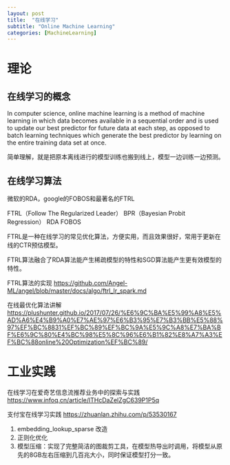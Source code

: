 ```yaml
---
layout: post
title:  "在线学习"
subtitle: "Online Machine Learning"
categories: [MachineLearning]
---
```



# 理论

## 在线学习的概念

In computer science, online machine learning is a method of machine learning in which data becomes available in a sequential order and is used to update our best predictor for future data at each step, as opposed to batch learning techniques which generate the best predictor by learning on the entire training data set at once.

简单理解，就是把原本离线进行的模型训练也搬到线上，模型一边训练一边预测。


## 在线学习算法

微软的RDA，google的FOBOS和最著名的FTRL

FTRL（Follow The Regularized Leader）
BPR（Bayesian Probit Regression）
RDA
FOBOS

FTRL是一种在线学习的常见优化算法，方便实用，而且效果很好，常用于更新在线的CTR预估模型。

FTRL算法融合了RDA算法能产生稀疏模型的特性和SGD算法能产生更有效模型的特性。

FTRL算法的实现
https://github.com/Angel-ML/angel/blob/master/docs/algo/ftrl_lr_spark.md


在线最优化算法讲解
https://plushunter.github.io/2017/07/26/%E6%9C%BA%E5%99%A8%E5%AD%A6%E4%B9%A0%E7%AE%97%E6%B3%95%E7%B3%BB%E5%88%97%EF%BC%8831%EF%BC%89%EF%BC%9A%E5%9C%A8%E7%BA%BF%E6%9C%80%E4%BC%98%E5%8C%96%E6%B1%82%E8%A7%A3%EF%BC%88online%20Optimization%EF%BC%89/




# 工业实践
在线学习在爱奇艺信息流推荐业务中的探索与实践
https://www.infoq.cn/article/lTHcDaZelZgC639P1P5q


支付宝在线学习实践
https://zhuanlan.zhihu.com/p/53530167

1. embedding_lookup_sparse 改造
2. 正则化优化
3. 模型压缩：实现了完整简洁的图裁剪工具，在模型热导出时调用，将模型从原先的8GB左右压缩到几百兆大小，同时保证模型打分一致。
```